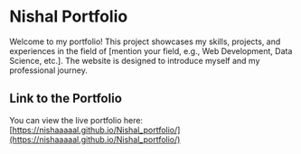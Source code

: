# Nishal Portfolio

Welcome to my portfolio! This project showcases my skills, projects, and experiences in the field of [mention your field, e.g., Web Development, Data Science, etc.]. The website is designed to introduce myself and my professional journey.

## Link to the Portfolio
You can view the live portfolio here: [https://nishaaaaal.github.io/Nishal_portfolio/](https://nishaaaaal.github.io/Nishal_portfolio/)
